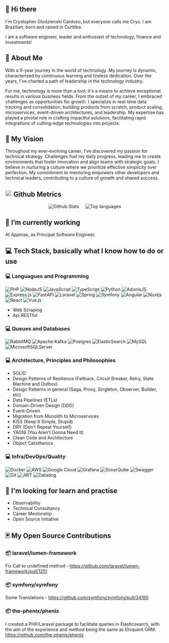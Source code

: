 ## 👋 Hi there
I'm Crystopher Glodzienski Cardoso, but everyone calls me Crys. I am Brazilian, born and raised in Curitiba.

I am a software engineer, leader and enthusiast of technology, finance and investments!

## 🚀 About Me
With a 9-year journey in the world of technology. My journey is dynamic, characterized by continuous learning and tireless dedication. Over the years, I've charted a path of leadership in the technology industry.

For me, technology is more than a tool; it's a means to achieve exceptional results in various business fields. From the outset of my career, I embraced challenges as opportunities for growth. I specialize in real-time data tracking and consolidation, building products from scratch, product scaling, microservices, event-driven architectures, and leadership. My expertise has played a pivotal role in crafting impactful solutions, facilitating rapid integrations of cutting-edge technologies into projects.

## 👀 My Vision
Throughout my ever-evolving career, I've discovered my passion for technical strategy. Challenges fuel my daily progress, leading me to create environments that foster innovation and align teams with strategic goals. I believe in nurturing a culture where we prioritize effective simplicity over perfection. My commitment to mentoring empowers other developers and technical leaders, contributing to a culture of growth and shared success.

## <img src="https://github.com/get-icon/geticon/raw/master/icons/github-icon.svg" width="21px" height="21px"> Github Metrics
<div style="display: flex; align-items: flex-start; justify-content: center;">
  <img 
    src="https://github-readme-stats.vercel.app/api?username=glodzienski&show_icons=true&theme=tokyonight" 
    style="max-height: 200px; margin: 0 10px;" 
    alt="Github Stats"
  />
  <img 
    src="https://github-readme-stats.vercel.app/api/top-langs/?username=glodzienski&layout=compact&langs_count=15&theme=tokyonight"
    style="max-height: 300px; margin: 0 10px;"
    alt="Top languages"
  />
</div>

## 🦾 I’m currently working
At Appmax, as Principal Software Engineer.

## 💻 Tech Stack, basically what I know how to do or use

### 💻 Languagues and Programming
![PHP](https://img.shields.io/badge/php-%23777BB4.svg?style=for-the-badge&logo=php&logoColor=white)
![NodeJS](https://img.shields.io/badge/node.js-6DA55F?style=for-the-badge&logo=node.js&logoColor=white)
![JavaScript](https://img.shields.io/badge/javascript-%23323330.svg?style=for-the-badge&logo=javascript&logoColor=%23F7DF1E)
![TypeScript](https://img.shields.io/badge/typescript-%23007ACC.svg?style=for-the-badge&logo=typescript&logoColor=white)
![Python](https://img.shields.io/badge/python-3670A0?style=for-the-badge&logo=python&logoColor=ffdd54)
![AdonisJS](https://img.shields.io/badge/adonisjs-%23220052.svg?style=for-the-badge&logo=adonisjs&logoColor=white)
![Express.js](https://img.shields.io/badge/express.js-%23404d59.svg?style=for-the-badge&logo=express&logoColor=%2361DAFB)
![FastAPI](https://img.shields.io/badge/FastAPI-005571?style=for-the-badge&logo=fastapi)
![Laravel](https://img.shields.io/badge/laravel-%23FF2D20.svg?style=for-the-badge&logo=laravel&logoColor=white)
![Spring](https://img.shields.io/badge/spring-%236DB33F.svg?style=for-the-badge&logo=spring&logoColor=white)
![Symfony](https://img.shields.io/badge/symfony-%23000000.svg?style=for-the-badge&logo=symfony&logoColor=white)
![Angular](https://img.shields.io/badge/angular-%23DD0031.svg?style=for-the-badge&logo=angular&logoColor=white)
![Nuxtjs](https://img.shields.io/badge/Nuxt-002E3B?style=for-the-badge&logo=nuxtdotjs&logoColor=#00DC82)
![React](https://img.shields.io/badge/react-%2320232a.svg?style=for-the-badge&logo=react&logoColor=%2361DAFB)
![Vue.js](https://img.shields.io/badge/vuejs-%2335495e.svg?style=for-the-badge&logo=vuedotjs&logoColor=%234FC08D)
- Web Scraping
- Api RESTful

### 💻 Queues and Databases
![RabbitMQ](https://img.shields.io/badge/Rabbitmq-FF6600?style=for-the-badge&logo=rabbitmq&logoColor=white)
![Apache Kafka](https://img.shields.io/badge/Apache%20Kafka-000?style=for-the-badge&logo=apachekafka)
![Postgres](https://img.shields.io/badge/postgres-%23316192.svg?style=for-the-badge&logo=postgresql&logoColor=white)
![ElasticSearch](https://img.shields.io/badge/-ElasticSearch-005571?style=for-the-badge&logo=elasticsearch)
![MySQL](https://img.shields.io/badge/mysql-%2300f.svg?style=for-the-badge&logo=mysql&logoColor=white)
![MicrosoftSQLServer](https://img.shields.io/badge/Microsoft%20SQL%20Server-CC2927?style=for-the-badge&logo=microsoft%20sql%20server&logoColor=white)

### 💻 Architecture, Principles and Philosophies
- SOLID
- Design Patterns of Resilience (Fallback, Circuit Breaker, Retry, State Machine and Outbox) 
- Design Patterns in general (Saga, Proxy, Singleton, Observer, Builder, etc)
- Data Pipelines (ETLs)
- Domain-Driven Design (DDD)
- Event-Driven
- Migration from Monolith to Microservices
- KISS (Keep It Simple, Stupid)
- DRY (Don't Repeat Yourself)
- YAGNI (You Aren't Gonna Need It)
- Clean Code and Architecture
- Object Calisthenics

### 💻 Infra/DevOps/Quality
![Docker](https://img.shields.io/badge/docker-%230db7ed.svg?style=for-the-badge&logo=docker&logoColor=white)
![AWS](https://img.shields.io/badge/AWS-%23FF9900.svg?style=for-the-badge&logo=amazon-aws&logoColor=white)
![Google Cloud](https://img.shields.io/badge/GoogleCloud-%234285F4.svg?style=for-the-badge&logo=google-cloud&logoColor=white)
![Grafana](https://img.shields.io/badge/grafana-%23F46800.svg?style=for-the-badge&logo=grafana&logoColor=white)
![SonarQube](https://img.shields.io/badge/SonarQube-black?style=for-the-badge&logo=sonarqube&logoColor=4E9BCD)
![Swagger](https://img.shields.io/badge/-Swagger-%23Clojure?style=for-the-badge&logo=swagger&logoColor=white)
![Git](https://img.shields.io/badge/git-%23F05033.svg?style=for-the-badge&logo=git&logoColor=white)
![JWT](https://img.shields.io/badge/JWT-black?style=for-the-badge&logo=JSON%20web%20tokens)
![Datadog](https://img.shields.io/badge/datadog-%23632CA6.svg?style=for-the-badge&logo=datadog&logoColor=white)

## 🔭 I'm looking for learn and practise
- Observability
- Technical Consultancy
- Career Mentorship
- Open Source Initiative

## 🃏 My Open Source Contributions

### 📦 laravel/lumen-framework 
Fix Call to undefined method - https://github.com/laravel/lumen-framework/pull/1251

### 📦 symfony/symfony
Some Translations - https://github.com/symfony/symfony/pull/34160

### 📦 the-phenix/phenix
I created a PHP/Laravel package to facilitate queries in Elasticsearch, with the aim of the experience and method being the same as Eloquent ORM.
https://github.com/the-phenix/phenix

<!--
TODO:

- My Experience
- Projetos de estudo
- My Talks
- How to reach me, social media and this stuffs
- Sign my Blog Articles
- The Curitiba.js event that I Hel to organize

-->